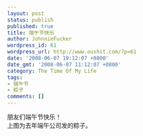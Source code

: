 ```yaml
---
layout: post
status: publish
published: true
title: 端午节快乐
author: JohnnieFucker
wordpress_id: 61
wordpress_url: http://www.oushit.com/?p=61
date: '2008-06-07 19:12:07 +0800'
date_gmt: '2008-06-07 11:12:07 +0800'
category: The Time Of My Life
tags:
- 端午节
- 粽子
comments: []
---
```

<p><img src="http://pic.yupoo.com/crazysperm/843855ac9370/m7pmx6se.jpg" alt="" /><br />
朋友们端午节快乐！<br />
上图为去年端午公司发的粽子。</p>
